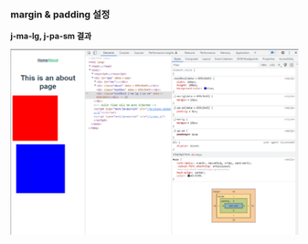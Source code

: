 ### margin & padding 설정

**j-ma-lg,  j-pa-sm 결과**

![margin&padding](./readme_images/margin&padding.png)